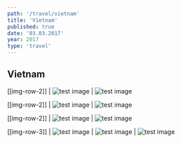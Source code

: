```yaml
---
path: '/travel/vietnam'
title: 'Vietnam'
published: true
date: '03.03.2017'
year: 2017
type: 'travel'
---
```


## Vietnam

[[img-row-2]]
| ![test image](photos/v1.jpg "Test")
| ![test image](photos/v2.jpg "Test 2")

[[img-row-2]]
| ![test image](photos/v3.jpg "Test")
| ![test image](photos/v4.jpg "Test 2")

[[img-row-2]]
| ![test image](photos/v5.jpg "Test")
| ![test image](photos/v6.jpg "Test 2")

[[img-row-3]]
| ![test image](photos/v7.jpg "Test")
| ![test image](photos/v8.jpg "Test")
| ![test image](photos/v9.jpg "Test 2")
